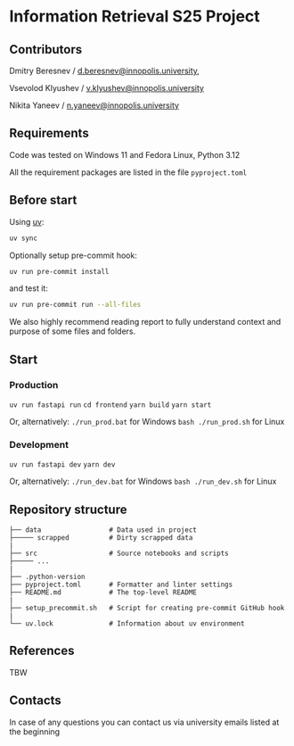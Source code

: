 # Information Retrieval S25 Project

## Contributors

Dmitry Beresnev / <d.beresnev@innopolis.university>,

Vsevolod Klyushev / <v.klyushev@innopolis.university>

Nikita Yaneev / <n.yaneev@innopolis.university>

## Requirements

Code was tested on Windows 11 and Fedora Linux, Python 3.12

All the requirement packages are listed in the file `pyproject.toml`

## Before start

Using [uv](https://docs.astral.sh/uv/):

```bash
uv sync
```

Optionally setup pre-commit hook:

```bash
uv run pre-commit install
```

and test it:

```bash
uv run pre-commit run --all-files
```

We also highly recommend reading report to fully understand context and purpose of some files and folders.

## Start

### Production

`uv run fastapi run`
`cd frontend`
`yarn build`
`yarn start`

Or, alternatively:
`./run_prod.bat` for Windows
`bash ./run_prod.sh` for Linux

### Development

`uv run fastapi dev`
`yarn dev`

Or, alternatively:
`./run_dev.bat` for Windows
`bash ./run_dev.sh` for Linux

## Repository structure

```text
├── data                 # Data used in project
├───── scrapped          # Dirty scrapped data
|
├── src                  # Source notebooks and scripts
├───── ...
|
├── .python-version
├── pyproject.toml       # Formatter and linter settings
├── README.md            # The top-level README
|
├── setup_precommit.sh   # Script for creating pre-commit GitHub hook
|
└── uv.lock              # Information about uv environment
```

## References

TBW

## Contacts

In case of any questions you can contact us via university emails listed at the beginning
